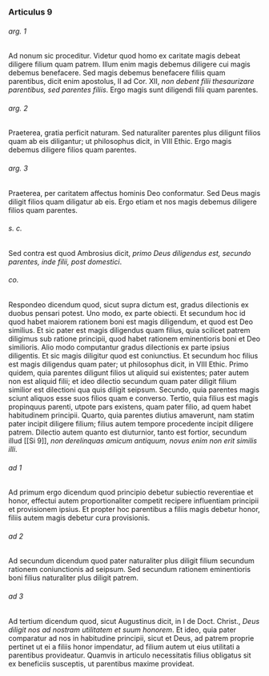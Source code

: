 ### Articulus 9

###### arg. 1
Ad nonum sic proceditur. Videtur quod homo ex caritate magis debeat diligere filium quam patrem. Illum enim magis debemus diligere cui magis debemus benefacere. Sed magis debemus benefacere filiis quam parentibus, dicit enim apostolus, II ad Cor. XII, *non debent filii thesaurizare parentibus, sed parentes filiis*. Ergo magis sunt diligendi filii quam parentes.

###### arg. 2
Praeterea, gratia perficit naturam. Sed naturaliter parentes plus diligunt filios quam ab eis diligantur; ut philosophus dicit, in VIII Ethic. Ergo magis debemus diligere filios quam parentes.

###### arg. 3
Praeterea, per caritatem affectus hominis Deo conformatur. Sed Deus magis diligit filios quam diligatur ab eis. Ergo etiam et nos magis debemus diligere filios quam parentes.

###### s. c.
Sed contra est quod Ambrosius dicit, *primo Deus diligendus est, secundo parentes, inde filii, post domestici*.

###### co.
Respondeo dicendum quod, sicut supra dictum est, gradus dilectionis ex duobus pensari potest. Uno modo, ex parte obiecti. Et secundum hoc id quod habet maiorem rationem boni est magis diligendum, et quod est Deo similius. Et sic pater est magis diligendus quam filius, quia scilicet patrem diligimus sub ratione principii, quod habet rationem eminentioris boni et Deo similioris. Alio modo computantur gradus dilectionis ex parte ipsius diligentis. Et sic magis diligitur quod est coniunctius. Et secundum hoc filius est magis diligendus quam pater; ut philosophus dicit, in VIII Ethic. Primo quidem, quia parentes diligunt filios ut aliquid sui existentes; pater autem non est aliquid filii; et ideo dilectio secundum quam pater diligit filium similior est dilectioni qua quis diligit seipsum. Secundo, quia parentes magis sciunt aliquos esse suos filios quam e converso. Tertio, quia filius est magis propinquus parenti, utpote pars existens, quam pater filio, ad quem habet habitudinem principii. Quarto, quia parentes diutius amaverunt, nam statim pater incipit diligere filium; filius autem tempore procedente incipit diligere patrem. Dilectio autem quanto est diuturnior, tanto est fortior, secundum illud [[Si 9]], *non derelinquas amicum antiquum, novus enim non erit similis illi*.

###### ad 1
Ad primum ergo dicendum quod principio debetur subiectio reverentiae et honor, effectui autem proportionaliter competit recipere influentiam principii et provisionem ipsius. Et propter hoc parentibus a filiis magis debetur honor, filiis autem magis debetur cura provisionis.

###### ad 2
Ad secundum dicendum quod pater naturaliter plus diligit filium secundum rationem coniunctionis ad seipsum. Sed secundum rationem eminentioris boni filius naturaliter plus diligit patrem.

###### ad 3
Ad tertium dicendum quod, sicut Augustinus dicit, in I de Doct. Christ., *Deus diligit nos ad nostram utilitatem et suum honorem*. Et ideo, quia pater comparatur ad nos in habitudine principii, sicut et Deus, ad patrem proprie pertinet ut ei a filiis honor impendatur, ad filium autem ut eius utilitati a parentibus provideatur. Quamvis in articulo necessitatis filius obligatus sit ex beneficiis susceptis, ut parentibus maxime provideat.

